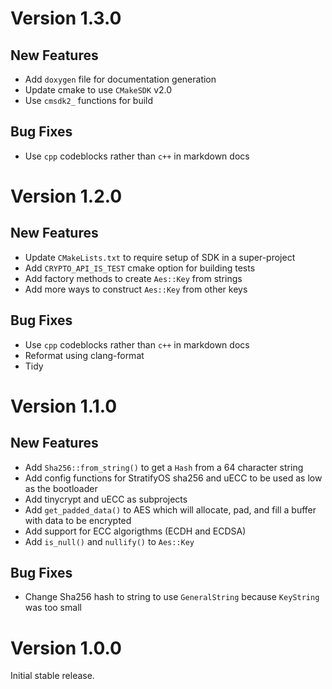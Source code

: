 # Version 1.3.0

## New Features

- Add `doxygen` file for documentation generation
- Update cmake to use `CMakeSDK` v2.0
- Use `cmsdk2_` functions for build


## Bug Fixes

- Use `cpp` codeblocks rather than `c++` in markdown docs

# Version 1.2.0

## New Features

- Update `CMakeLists.txt` to require setup of SDK in a super-project
- Add `CRYPTO_API_IS_TEST` cmake option for building tests
- Add factory methods to create `Aes::Key` from strings
- Add more ways to construct `Aes::Key` from other keys

## Bug Fixes

- Use `cpp` codeblocks rather than `c++` in markdown docs
- Reformat using clang-format
- Tidy

# Version 1.1.0

## New Features

- Add `Sha256::from_string()` to get a `Hash` from a 64 character string
- Add config functions for StratifyOS sha256 and uECC to be used as low as the bootloader
- Add tinycrypt and uECC as subprojects
- Add `get_padded_data()` to AES which will allocate, pad, and fill a buffer with data to be encrypted
- Add support for ECC algorigthms (ECDH and ECDSA)
- Add `is_null()` and `nullify()` to `Aes::Key`

## Bug Fixes

- Change Sha256 hash to string to use `GeneralString` because `KeyString` was too small


# Version 1.0.0

Initial stable release.
